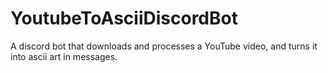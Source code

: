 # YoutubeToAsciiDiscordBot
A discord bot that downloads and processes a YouTube video, and turns it into ascii art in messages.

